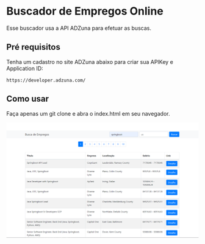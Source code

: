 # Buscador de Empregos Online 
Esse buscador usa a API ADZuna para efetuar as buscas.

## Pré requisitos
Tenha um cadastro no site ADZuna abaixo para criar sua APIKey e Application ID:

```
https://developer.adzuna.com/
```

## Como usar
Faça apenas um git clone e abra o index.html em seu navegador.

<img src="images/buscador.png" />
